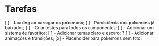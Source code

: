 # Tarefas

[ ] - Loading ao carregar os pokemons;
[ ] - Persistência dos pokemons já baixados;
[ ] - Criar testes para todos os componentes;
[ ] - Adicionar um sistema de favoritos;
[ ] - Adicionar temas claro e escuro; ?
[ ] - Adicionar animações e transições;
[x] - Placeholder para pokemons sem foto.
